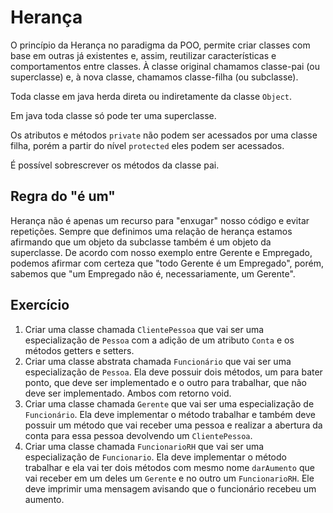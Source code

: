 # Herança

O princípio da Herança no paradigma da POO, permite criar classes com base em outras já existentes e, assim, reutilizar
características e comportamentos entre classes. À classe original chamamos classe-pai (ou superclasse) e, à nova classe,
chamamos classe-filha (ou subclasse).

Toda classe em java herda direta ou indiretamente da classe `Object`.

Em java toda classe só pode ter uma superclasse.

Os atributos e métodos `private` não podem ser acessados por uma classe filha, porém a partir do nível `protected` eles
podem ser acessados.

É possível sobrescrever os métodos da classe pai.

## Regra do "é um"

Herança não é apenas um recurso para "enxugar" nosso código e evitar repetições. Sempre que definimos uma relação de
herança estamos afirmando que um objeto da subclasse também é um objeto da superclasse. De acordo com nosso exemplo
entre Gerente e Empregado, podemos afirmar com certeza que "todo Gerente é um Empregado", porém, sabemos que "um
Empregado não é, necessariamente, um Gerente".

## Exercício

1. Criar uma classe chamada `ClientePessoa` que vai ser uma especialização de `Pessoa` com a adição de um
   atributo `Conta` e os métodos getters e setters.
2. Criar uma classe abstrata chamada `Funcionário` que vai ser uma especialização de `Pessoa`. Ela deve possuir dois
   métodos, um para bater ponto, que deve ser implementado e o outro para trabalhar, que não deve ser implementado.
   Ambos com retorno void.
3. Criar uma classe chamada `Gerente` que vai ser uma especialização de `Funcionário`. Ela deve implementar o método
   trabalhar e também deve possuir um método que vai receber uma pessoa e realizar a abertura da conta para essa pessoa
   devolvendo um `ClientePessoa`.
4. Criar uma classe chamada `FuncionarioRH` que vai ser uma especialização de `Funcionario`. Ela deve implementar o
   método trabalhar e ela vai ter dois métodos com mesmo nome `darAumento` que vai receber em um deles um `Gerente` e no
   outro um
   `FuncionarioRH`. Ele deve imprimir uma mensagem avisando que o funcionário recebeu um aumento.